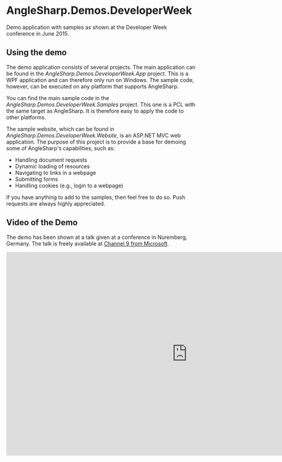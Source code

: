 # AngleSharp.Demos.DeveloperWeek

Demo application with samples as shown at the Developer Week conference in June 2015.

## Using the demo

The demo application consists of several projects. The main application can be found in the *AngleSharp.Demos.DeveloperWeek.App* project. This is a WPF application and can therefore only run on Windows. The sample code, however, can be executed on any platform that supports AngleSharp.

You can find the main sample code in the *AngleSharp.Demos.DeveloperWeek.Samples* project. This one is a PCL with the same target as AngleSharp. It is therefore easy to apply the code to other platforms.

The sample website, which can be found in *AngleSharp.Demos.DeveloperWeek.Website*, is an ASP.NET MVC web application. The purpose of this project is to provide a base for demoing some of AngleSharp's capabilities, such as:

* Handling document requests
* Dynamic loading of resources
* Navigating to links in a webpage
* Submitting forms
* Handling cookies (e.g., login to a webpage)

If you have anything to add to the samples, then feel free to do so. Push requests are always highly appreciated.

## Video of the Demo

The demo has been shown at a talk given at a conference in Nuremberg, Germany. The talk is freely available at [Channel 9 from Microsoft](https://channel9.msdn.com/events/community-germany/Developer-Week/Modern-DOM-manipulation-with-Csharp).

<iframe src="https://channel9.msdn.com/Events/community-germany/Developer-Week/Modern-DOM-manipulation-with-Csharp/player" width="960" height="540" allowFullScreen frameBorder="0"></iframe>
